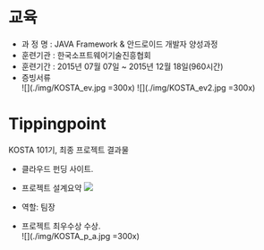 # 교육
- 과 정 명 : JAVA Framework & 안드로이드 개발자 양성과정
- 훈련기관 : 한국소프트웨어기술진흥협회
- 훈련기간 : 2015년 07월 07일 ~ 2015년 12월 18일(960시간)
- 증빙서류   
![](./img/KOSTA_ev.jpg =300x) 
![](./img/KOSTA_ev2.jpg =300x)

# Tippingpoint

KOSTA 101기, 최종 프로젝트 결과물
- 클라우드 펀딩 사이트.
- 프로젝트 설계요약
![](./img/tippingpoint_summary.png=300x)



- 역할: 팀장
- 프로젝트 최우수상 수상.   
![](./img/KOSTA_p_a.jpg =300x)

